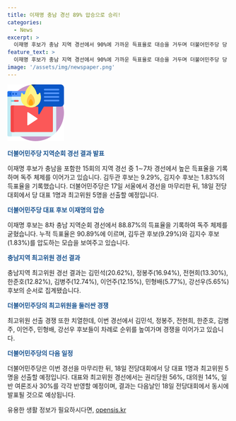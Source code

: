 ```yaml
---
title: 이재명 충남 경선 89% 압승으로 승리!
categories:
  - News
excerpt: >
  이재명 후보가 충남 지역 경선에서 90%에 가까운 득표율로 대승을 거두며 더불어민주당 당 대표 선출을 위한 경쟁에서 독주를 이어가고 있다. 김두관 후보는 9.29%, 김지수 후보는 1.83%를 기록했고, 최고위원은 김민석, 정봉주, 전현희, 한준호가 상위를 차지했다. 다음으로는 충북, 전북, 경기, 대전·세종, 서울에서 경선이 이뤄지며, 18일 전당대회에서 당 대표 1명과 최고위원 5명을 선출할 예정이다.
feature_text: >
  이재명 후보가 충남 지역 경선에서 90%에 가까운 득표율로 대승을 거두며 더불어민주당 당 대표 선출을 위한 경쟁에서 독주를 이어가고 있다. 김두관 후보는 9.29%, 김지수 후보는 1.83%를 기록했고, 최고위원은 김민석, 정봉주, 전현희, 한준호가 상위를 차지했다. 다음으로는 충북, 전북, 경기, 대전·세종, 서울에서 경선이 이뤄지며, 18일 전당대회에서 당 대표 1명과 최고위원 5명을 선출할 예정이다.
image: '/assets/img/newspaper.png'
---
```


<p><img src="/assets/img/news.png" alt="rentncar 속보" /></p>

<p><b><span style="color: #1a5490;">더불어민주당 지역순회 경선 결과 발표</span></b></p>

<p>이재명 후보가 충남을 포함한 15회의 지역 경선 중 1∼7차 경선에서 높은 득표율을 기록하며 독주 체제를 이어가고 있습니다. 김두관 후보는 9.29%, 김지수 후보는 1.83%의 득표율을 기록했습니다. 더불어민주당은 17일 서울에서 경선을 마무리한 뒤, 18일 전당대회에서 당 대표 1명과 최고위원 5명을 선출할 예정입니다.</p>

<p><b><span style="color: #1a5490;">더불어민주당 대표 후보 이재명의 압승</span></b></p>

<p>이재명 후보는 8차 충남 지역순회 경선에서 88.87%의 득표율을 기록하여 독주 체제를 굳혔습니다. 누적 득표율은 90.89%에 이르며, 김두관 후보(9.29%)와 김지수 후보(1.83%)를 압도하는 모습을 보여주고 있습니다.</p>

<p><b><span style="color: #1a5490;">충남지역 최고위원 경선 결과</span></b></p>

<p>충남지역 최고위원 경선 결과는 김민석(20.62%), 정봉주(16.94%), 전현희(13.30%), 한준호(12.82%), 김병주(12.74%), 이언주(12.15%), 민형배(5.77%), 강선우(5.65%) 후보의 순서로 집계됐습니다.</p>

<p><b><span style="color: #1a5490;">더불어민주당의 최고위원을 둘러싼 경쟁</span></b></p>

<p>최고위원 선출 경쟁 또한 치열한데, 이번 경선에서 김민석, 정봉주, 전현희, 한준호, 김병주, 이언주, 민형배, 강선우 후보들이 차례로 순위를 높여가며 경쟁을 이어가고 있습니다.</p>

<p><b><span style="color: #1a5490;">더불어민주당의 다음 일정</span></b></p>

<p>더불어민주당은 이번 경선을 마무리한 뒤, 18일 전당대회에서 당 대표 1명과 최고위원 5명을 선출할 예정입니다. 대표와 최고위원 경선에서는 권리당원 56%, 대의원 14%, 일반 여론조사 30%를 각각 반영할 예정이며, 결과는 다음날인 18일 전당대회에서 동시에 발표될 것으로 예상됩니다.</p>
유용한 생활 정보가 필요하시다면, <a href="https://opensis.kr" rel="dofollow">opensis.kr</a>



